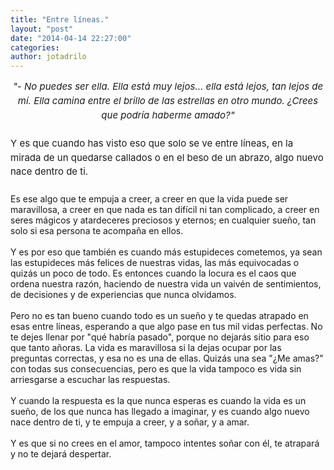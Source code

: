 ```yaml
---
title: "Entre líneas."
layout: "post"
date: "2014-04-14 22:27:00"
categories: 
author: jotadrilo
---
```


<div class="css-full-post-content js-full-post-content">
<div style="text-align: center;"><span style="background-color: white; font-size: 15px; line-height: 22.68000030517578px;"><i><span style="font-family: inherit;">"- No puedes ser ella. Ella está muy lejos… ella está lejos, tan lejos de mí. Ella camina entre el brillo de las estrellas en otro mundo. ¿Crees que podría haberme amado?"</span></i></span></div><div style="text-align: center;"><span style="background-color: white; font-size: 15px; line-height: 22.68000030517578px;"><i><span style="font-family: inherit;"><br /></span></i></span></div><div style="text-align: left;"><span style="background-color: white; font-size: 15px; line-height: 22.68000030517578px;"><span style="font-family: inherit;">Y es que cuando has visto eso que solo se ve entre líneas, en la mirada de un quedarse callados o en el beso de un abrazo, algo nuevo nace dentro de ti.</span></span></div><div style="text-align: left;"><span style="background-color: white; font-size: 15px; line-height: 22.68000030517578px;"><span style="font-family: inherit;"><br /></span></span></div><div style="text-align: left;"><span style="font-family: inherit;">Es ese algo que te empuja a creer, a creer en que la vida puede ser maravillosa, a creer en que nada es tan difícil ni tan complicado, a creer en seres mágicos y atardeceres preciosos y eternos; en cualquier sueño, tan solo si esa persona te acompaña en ellos.</span></div><div style="text-align: left;"><span style="font-family: inherit;"><br /></span></div><div style="text-align: left;"><span style="font-family: inherit;">Y es por eso que también es cuando más estupideces cometemos, ya sean las estupideces más felices de nuestras vidas, las más equivocadas o quizás un poco de todo. Es entonces cuando la locura es el caos que ordena nuestra razón, haciendo de nuestra vida un vaivén de sentimientos, de decisiones y de experiencias que nunca olvidamos.</span></div><div style="text-align: left;"><span style="font-family: inherit;"><br /></span></div><div style="text-align: left;">Pero no es tan bueno cuando todo es un sueño y te quedas atrapado en esas entre líneas, esperando a que algo pase en tus mil vidas perfectas. No te dejes llenar por "qué habría pasado", porque no dejarás sitio para eso que tanto añoras. La vida es maravillosa si la dejas ocupar por las preguntas correctas, y esa no es una de ellas. Quizás una sea "¿Me amas?" con todas sus consecuencias, pero es que la vida tampoco es vida sin arriesgarse a escuchar las respuestas.</div><div style="text-align: left;"><br /></div><div style="text-align: left;">Y cuando la respuesta es la que nunca esperas es cuando la vida es un sueño, de los que nunca has llegado a imaginar, y es cuando algo nuevo nace dentro de ti, y te empuja a creer, y a soñar, y a amar.&nbsp;</div><div style="text-align: left;"><br /></div><div style="text-align: left;">Y es que si no crees en el amor, tampoco intentes soñar con él, te atrapará y no te dejará despertar.</div>
</div>
